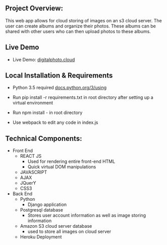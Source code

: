 
## Project Overview:
This web app allows for cloud storing of images on an s3 cloud server. The user can create albums and organize their photos. These albums can be shared with other users who can then upload photos to these albums.

## Live Demo

* Live Demo: [digitalphoto.cloud](https://digitalphotocloud.herokuapp.com/)


## Local Installation & Requirements

* Python 3.5 required [docs.python.org/3/using](https://docs.python.org/3/using/mac.html)

* Run pip install -r requirements.txt in root directory after setting up a virtual environment

* Run npm install - in root directory

* Use webpack to edit any code in index.js

## Technical Components:
* Front End
  * REACT JS
    - Used for rendering entire front-end HTML
    - Quick virtual DOM manipulations  
  * JAVASCRIPT
   - AJAX
   - JQuerY
  * CSS3
* Back End
  * Python
    - Django application
  * Postgresql database
    - Stores user account information as well as image storing information
  * Amazon S3 cloud server database
    - used to store all images on cloud server
  * Heroku Deployment
